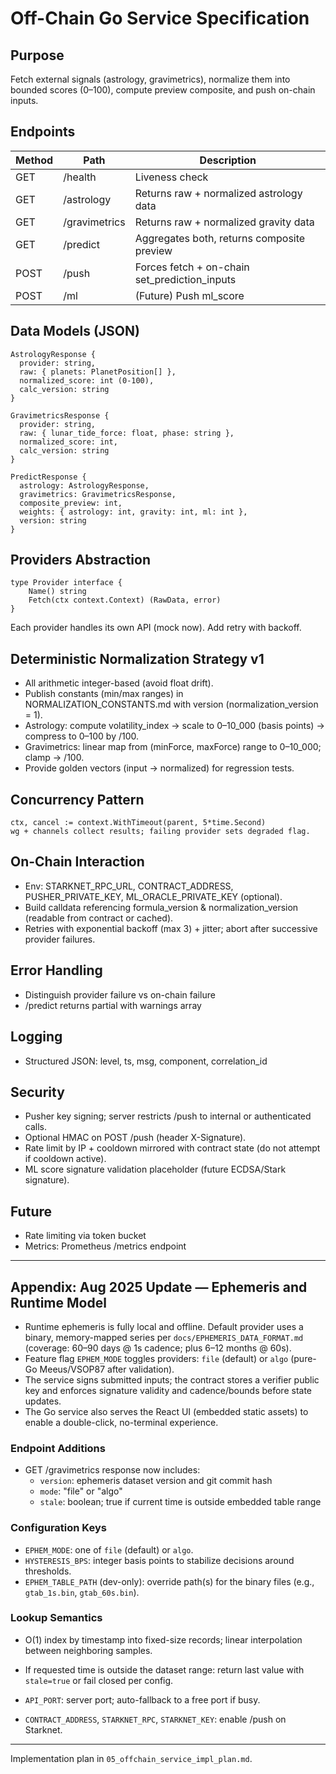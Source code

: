 # Off-Chain Go Service Specification

## Purpose

Fetch external signals (astrology, gravimetrics), normalize them into bounded scores (0–100), compute preview composite, and push on-chain inputs.

## Endpoints

| Method | Path          | Description                                   |
| ------ | ------------- | --------------------------------------------- |
| GET    | /health       | Liveness check                                |
| GET    | /astrology    | Returns raw + normalized astrology data       |
| GET    | /gravimetrics | Returns raw + normalized gravity data         |
| GET    | /predict      | Aggregates both, returns composite preview    |
| POST   | /push         | Forces fetch + on-chain set_prediction_inputs |
| POST   | /ml           | (Future) Push ml_score                        |

## Data Models (JSON)

```
AstrologyResponse {
  provider: string,
  raw: { planets: PlanetPosition[] },
  normalized_score: int (0-100),
  calc_version: string
}

GravimetricsResponse {
  provider: string,
  raw: { lunar_tide_force: float, phase: string },
  normalized_score: int,
  calc_version: string
}

PredictResponse {
  astrology: AstrologyResponse,
  gravimetrics: GravimetricsResponse,
  composite_preview: int,
  weights: { astrology: int, gravity: int, ml: int },
  version: string
}
```

## Providers Abstraction

```
type Provider interface {
    Name() string
    Fetch(ctx context.Context) (RawData, error)
}
```

Each provider handles its own API (mock now). Add retry with backoff.

## Deterministic Normalization Strategy v1

- All arithmetic integer-based (avoid float drift).
- Publish constants (min/max ranges) in NORMALIZATION_CONSTANTS.md with version (normalization_version = 1).
- Astrology: compute volatility_index -> scale to 0–10_000 (basis points) → compress to 0–100 by /100.
- Gravimetrics: linear map from (minForce, maxForce) range to 0–10_000; clamp → /100.
- Provide golden vectors (input → normalized) for regression tests.

## Concurrency Pattern

```
ctx, cancel := context.WithTimeout(parent, 5*time.Second)
wg + channels collect results; failing provider sets degraded flag.
```

## On-Chain Interaction

- Env: STARKNET_RPC_URL, CONTRACT_ADDRESS, PUSHER_PRIVATE_KEY, ML_ORACLE_PRIVATE_KEY (optional).
- Build calldata referencing formula_version & normalization_version (readable from contract or cached).
- Retries with exponential backoff (max 3) + jitter; abort after successive provider failures.

## Error Handling

- Distinguish provider failure vs on-chain failure
- /predict returns partial with warnings array

## Logging

- Structured JSON: level, ts, msg, component, correlation_id

## Security

- Pusher key signing; server restricts /push to internal or authenticated calls.
- Optional HMAC on POST /push (header X-Signature).
- Rate limit by IP + cooldown mirrored with contract state (do not attempt if cooldown active).
- ML score signature validation placeholder (future ECDSA/Stark signature).

## Future

- Rate limiting via token bucket
- Metrics: Prometheus /metrics endpoint

---

## Appendix: Aug 2025 Update — Ephemeris and Runtime Model

- Runtime ephemeris is fully local and offline. Default provider uses a binary, memory-mapped series per `docs/EPHEMERIS_DATA_FORMAT.md` (coverage: 60–90 days @ 1s cadence; plus 6–12 months @ 60s).
- Feature flag `EPHEM_MODE` toggles providers: `file` (default) or `algo` (pure-Go Meeus/VSOP87 after validation).
- The service signs submitted inputs; the contract stores a verifier public key and enforces signature validity and cadence/bounds before state updates.
- The Go service also serves the React UI (embedded static assets) to enable a double-click, no-terminal experience.

### Endpoint Additions

- GET /gravimetrics response now includes:
  - `version`: ephemeris dataset version and git commit hash
  - `mode`: "file" or "algo"
  - `stale`: boolean; true if current time is outside embedded table range

### Configuration Keys

- `EPHEM_MODE`: one of `file` (default) or `algo`.
- `HYSTERESIS_BPS`: integer basis points to stabilize decisions around thresholds.
- `EPHEM_TABLE_PATH` (dev-only): override path(s) for the binary files (e.g., `gtab_1s.bin`, `gtab_60s.bin`).

### Lookup Semantics

- O(1) index by timestamp into fixed-size records; linear interpolation between neighboring samples.
- If requested time is outside the dataset range: return last value with `stale=true` or fail closed per config.

- `API_PORT`: server port; auto-fallback to a free port if busy.
- `CONTRACT_ADDRESS`, `STARKNET_RPC`, `STARKNET_KEY`: enable /push on Starknet.

---

Implementation plan in `05_offchain_service_impl_plan.md`.
